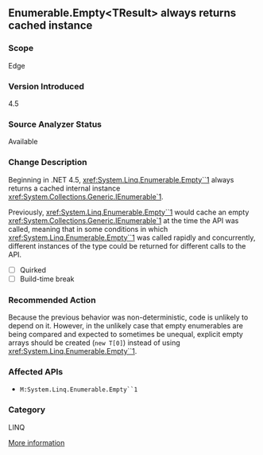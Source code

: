 ## Enumerable.Empty&lt;TResult&gt; always returns cached instance

### Scope
Edge

### Version Introduced
4.5

### Source Analyzer Status
Available

### Change Description

Beginning in .NET 4.5,
<xref:System.Linq.Enumerable.Empty``1> always
returns a cached internal instance
<xref:System.Collections.Generic.IEnumerable`1>.

Previously, <xref:System.Linq.Enumerable.Empty``1>
would cache an empty
<xref:System.Collections.Generic.IEnumerable`1> at
the time the API was called, meaning that in some conditions in which
<xref:System.Linq.Enumerable.Empty``1> was called
rapidly and concurrently, different instances of the type could be returned for
different calls to the API.

- [ ] Quirked
- [ ] Build-time break

### Recommended Action

Because the previous behavior was non-deterministic, code is unlikely to depend
on it. However, in the unlikely case that empty enumerables are being compared
and expected to sometimes be unequal, explicit empty arrays should be created
(`new T[0]`) instead of using
<xref:System.Linq.Enumerable.Empty``1>.

### Affected APIs
* ```M:System.Linq.Enumerable.Empty``1```

### Category
LINQ

[More information](https://msdn.microsoft.com/en-us/library/hh367887(v=vs.110).aspx#sql)

<!-- breaking change id: 42 -->

